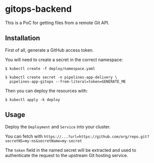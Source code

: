 # gitops-backend

This is a PoC for getting files from a remote Git API.

## Installation

First of all, generate a GitHub access token.

You will need to create a secret in the correct namespace:

```shell
$ kubectl create -f deploy/namespace.yaml
```

```shell
$ kubectl create secret -n pipelines-app-delivery \
  pipelines-app-gitops --from-literal=token=GENERATE_ME
```

Then you can deploy the resources with:

```shell
$ kubectl apply -k deploy
```

## Usage

Deploy the `Deployment` and `Service` into your cluster.

You can fetch with `https://...?url=https://github.com/org/repo.git?secretNS=my-ns&secretName=my-secret`

The `token` field in the named secret will be extracted and used to authenticate
the request to the upstream Git hosting service.
